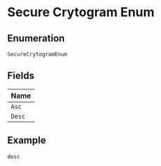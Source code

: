 
# Secure Crytogram Enum

## Enumeration

`SecureCrytogramEnum`

## Fields

| Name |
|  --- |
| `Asc` |
| `Desc` |

## Example

```
desc
```

